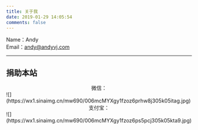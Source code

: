 ```yaml
---
title: 关于我
date: 2019-01-29 14:05:54
comments: false
---
```


Name：Andy  
Email：andy@andyvj.com

---

## 捐助本站

<center>微信：</center>  
![](https://wx1.sinaimg.cn/mw690/006mcMYXgy1fzoz6prhw8j305k05itag.jpg)

<center>支付宝：</center>  
![](https://wx1.sinaimg.cn/mw690/006mcMYXgy1fzoz6ps5pcj305k05kta9.jpg)


